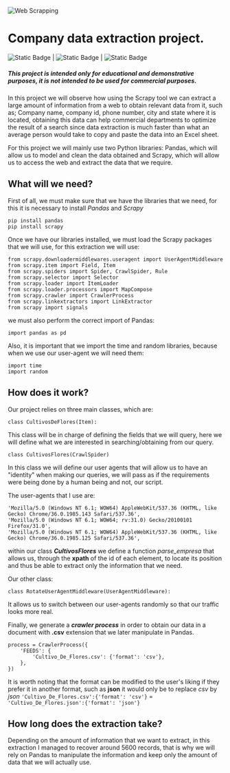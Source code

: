 ![Web Scrapping](https://www.antevenio.com/wp-content/uploads/2019/03/web.jpeg)

# Company data extraction project.
![Static Badge](https://img.shields.io/badge/Python-yellow?logo=python) | ![Static Badge](https://img.shields.io/badge/Pandas-blue?logo=pandas) | ![Static Badge](https://img.shields.io/badge/Scrapy-blue?logo=scrapy)


##### This project is intended only for educational and demonstrative purposes, it is not intended to be used for commercial purposes.

In this project we will observe how using the Scrapy tool we can extract a large amount of information from a web to obtain relevant data from it, such as; Company name, company id, phone number, city and state where it is located, obtaining this data can help commercial departments to optimize the result of a search since data extraction is much faster than what an average person would take to copy and paste the data into an Excel sheet.

For this project we will mainly use two Python libraries: Pandas, which will allow us to model and clean the data obtained and Scrapy, which will allow us to access the web and extract the data that we require.


## What will we need?

First of all, we must make sure that we have the libraries that we need, for this it is necessary to install _Pandas_ and _Scrapy_

```
pip install pandas
pip install scrapy
```

Once we have our libraries installed, we must load the Scrapy packages that we will use, for this extraction we will use:

```
from scrapy.downloadermiddlewares.useragent import UserAgentMiddleware
from scrapy.item import Field, Item
from scrapy.spiders import Spider, CrawlSpider, Rule
from scrapy.selector import Selector
from scrapy.loader import ItemLoader
from scrapy.loader.processors import MapCompose
from scrapy.crawler import CrawlerProcess
from scrapy.linkextractors import LinkExtractor
from scrapy import signals
```

we must also perform the correct import of Pandas:

```
import pandas as pd
```

Also, it is important that we import the time and random libraries, because when we use our user-agent we will need them:

```
import time
import random
```

## How does it work?

Our project relies on three main classes, which are:

```
class CultivosDeFlores(Item):
```

This class will be in charge of defining the fields that we will query, here we will define what we are interested in searching/obtaining from our query.

```
class CultivosFlores(CrawlSpider)
```

In this class we will define our user agents that will allow us to have an "identity" when making our queries, we will pass as if the requirements were being done by a human being and not, our script.

The user-agents that I use are:

```
'Mozilla/5.0 (Windows NT 6.1; WOW64) AppleWebKit/537.36 (KHTML, like Gecko) Chrome/36.0.1985.143 Safari/537.36',
'Mozilla/5.0 (Windows NT 6.1; WOW64; rv:31.0) Gecko/20100101 Firefox/31.0',
'Mozilla/5.0 (Windows NT 6.1; WOW64) AppleWebKit/537.36 (KHTML, like Gecko) Chrome/36.0.1985.125 Safari/537.36',
```

within our class **_CultivosFlores_** we define a function _parse_empresa_ that allows us, through the **xpath** of the id of each element, to locate its position and thus be able to extract only the information that we need.

Our other class:

```
class RotateUserAgentMiddleware(UserAgentMiddleware):
```

It allows us to switch between our user-agents randomly so that our traffic looks more real.

Finally, we generate a **_crawler process_** in order to obtain our data in a document with **.csv** extension that we later manipulate in Pandas.

```
process = CrawlerProcess({
    'FEEDS': {
        'Cultivo_De_Flores.csv': {'format': 'csv'},
    },
})
```

It is worth noting that the format can be modified to the user's liking if they prefer it in another format, such as **json** it would only be to replace _csv_ by _json_ `'Cultivo_De_Flores.csv':{'format': 'csv'}` = `'Cultivo_De_Flores.json':{'format': 'json'}`

## How long does the extraction take?

Depending on the amount of information that we want to extract, in this extraction I managed to recover around 5600 records, that is why we will rely on Pandas to manipulate the information and keep only the amount of data that we will actually use.